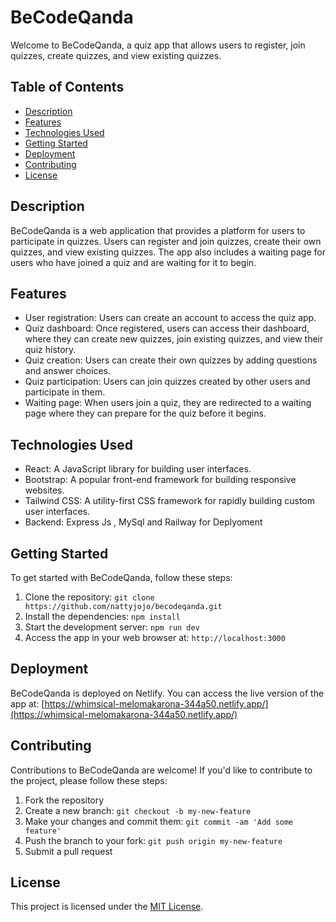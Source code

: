 # BeCodeQanda

Welcome to BeCodeQanda, a quiz app that allows users to register, join quizzes, create quizzes, and view existing quizzes.

## Table of Contents
- [Description](#description)
- [Features](#features)
- [Technologies Used](#technologies-used)
- [Getting Started](#getting-started)
- [Deployment](#deployment)
- [Contributing](#contributing)
- [License](#license)

## Description
BeCodeQanda is a web application that provides a platform for users to participate in quizzes. Users can register and join quizzes, create their own quizzes, and view existing quizzes. The app also includes a waiting page for users who have joined a quiz and are waiting for it to begin.

## Features
- User registration: Users can create an account to access the quiz app.
- Quiz dashboard: Once registered, users can access their dashboard, where they can create new quizzes, join existing quizzes, and view their quiz history.
- Quiz creation: Users can create their own quizzes by adding questions and answer choices.
- Quiz participation: Users can join quizzes created by other users and participate in them.
- Waiting page: When users join a quiz, they are redirected to a waiting page where they can prepare for the quiz before it begins.

## Technologies Used
- React: A JavaScript library for building user interfaces.
- Bootstrap: A popular front-end framework for building responsive websites.
- Tailwind CSS: A utility-first CSS framework for rapidly building custom user interfaces.
- Backend: Express Js , MySql and Railway for Deplyoment

## Getting Started
To get started with BeCodeQanda, follow these steps:

1. Clone the repository: `git clone https://github.com/nattyjojo/becodeqanda.git`
2. Install the dependencies: `npm install`
3. Start the development server: `npm run dev`
4. Access the app in your web browser at: `http://localhost:3000`

## Deployment
BeCodeQanda is deployed on Netlify. You can access the live version of the app at: [https://whimsical-melomakarona-344a50.netlify.app/](https://whimsical-melomakarona-344a50.netlify.app/)

## Contributing
Contributions to BeCodeQanda are welcome! If you'd like to contribute to the project, please follow these steps:

1. Fork the repository
2. Create a new branch: `git checkout -b my-new-feature`
3. Make your changes and commit them: `git commit -am 'Add some feature'`
4. Push the branch to your fork: `git push origin my-new-feature`
5. Submit a pull request

## License
This project is licensed under the [MIT License](LICENSE).

